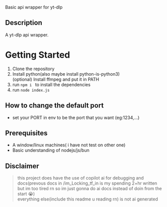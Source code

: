 Basic api wrapper for yt-dlp

## Description

A yt-dlp api wrapper.

# Getting Started


1. Clone the repository
2. Install python(also maybe install python-is-python3)\
(optional) Install ffmpeg and put it in PATH
3. run ```npm i ``` to install the dependencies
4. run ```node index.js```



## How to change the default port
- set your PORT in env to be the port that you want (eg:1234,...)

## Prerequisites

- A window/linux machines( i have not test on other one)
- Basic understanding of nodejs/js/bun



## Disclaimer
> this project does have the use of copilot ai for debugging and docs(prevous docs in /im_Locking_tf_in is my spending 2+hr written but im too tired rn so im just gonna do ai docs instead of doin from the start :sob:)
\
> everything else(include this readme u reading rn) is not ai generated